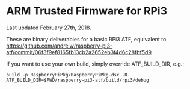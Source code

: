ARM Trusted Firmware for RPi3
=============================

Last updated February 27th, 2018.

These are binary deliverables for a basic RPi3 ATF, equivalent
to https://github.com/andreiw/raspberry-pi3-atf/commit/06f3f9ef8165fb13cb2a2652eb3f4d6c28fbf5d9

If you want to use your own build, simply override ATF_BUILD_DIR, e.g.:
```
build -p RaspberryPiPkg/RaspberryPiPkg.dsc -D ATF_BUILD_DIR=$PWD/raspberry-pi3-atf/build/rpi3/debug
```
